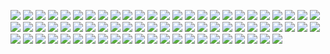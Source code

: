 ![](https://user-images.githubusercontent.com/126313739/257285152-68948642-d471-4efe-8fb7-f322327d279f.jpg) ![](https://user-images.githubusercontent.com/126313739/257285837-069ba81f-9867-4e27-ad3f-c9615c121496.png) ![](https://user-images.githubusercontent.com/126313739/257290823-d05a286b-6c04-401e-83d5-54807ab6be3b.gif) ![](https://user-images.githubusercontent.com/126313739/257286149-c1b0eda6-882d-41fe-b0d8-dccbc77732d5.gif) ![](https://user-images.githubusercontent.com/126313739/257288855-b6031473-39a9-41a0-8e6e-6070d66eb415.jpg) ![](https://user-images.githubusercontent.com/126313739/257301795-55988ef9-453e-4e56-af2c-be1f82199240.jpg) ![](https://user-images.githubusercontent.com/126313739/257604758-0d0fdd29-ccb3-418b-bae6-a1ce4562396f.png) ![](https://user-images.githubusercontent.com/126313739/257600884-9f9d2e5e-96a5-4def-aa8d-6e7293da4a80.gif) ![](https://user-images.githubusercontent.com/126313739/257287774-45b3d8a6-c0e9-49fe-9577-3957e37cf7ab.png) ![](https://user-images.githubusercontent.com/126313739/257286975-166cb984-3b09-43f8-b348-6d374ede46c4.gif) ![](https://user-images.githubusercontent.com/126313739/257285237-6a68ceeb-62c8-4177-bada-a735d67bf70f.png) ![](https://user-images.githubusercontent.com/126313739/257285191-c619c534-4b41-4be3-b65f-12034ab7f28b.gif) ![](https://user-images.githubusercontent.com/126313739/257286921-5c2e665c-cccd-4eed-85ae-d4c87360f054.png) ![](https://images-wixmp-ed30a86b8c4ca887773594c2.wixmp.com/f/123d674b-ec3a-48d6-974e-6735d6a62320/d14qrqh-60f94850-f130-4c12-a57f-1260c7b94cf2.png/v1/fill/w_99,h_56/system_of_a_down_stamp_by_kezzi_rose_d14qrqh-fullview.png?token=eyJ0eXAiOiJKV1QiLCJhbGciOiJIUzI1NiJ9.eyJzdWIiOiJ1cm46YXBwOjdlMGQxODg5ODIyNjQzNzNhNWYwZDQxNWVhMGQyNmUwIiwiaXNzIjoidXJuOmFwcDo3ZTBkMTg4OTgyMjY0MzczYTVmMGQ0MTVlYTBkMjZlMCIsIm9iaiI6W1t7ImhlaWdodCI6Ijw9NTYiLCJwYXRoIjoiXC9mXC8xMjNkNjc0Yi1lYzNhLTQ4ZDYtOTc0ZS02NzM1ZDZhNjIzMjBcL2QxNHFycWgtNjBmOTQ4NTAtZjEzMC00YzEyLWE1N2YtMTI2MGM3Yjk0Y2YyLnBuZyIsIndpZHRoIjoiPD05OSJ9XV0sImF1ZCI6WyJ1cm46c2VydmljZTppbWFnZS5vcGVyYXRpb25zIl19.cpDHDjsLVS_8dzGY-XUENzDMaFBeYt60XwJQfvPXlUo) ![](https://images-wixmp-ed30a86b8c4ca887773594c2.wixmp.com/f/7f07c132-6e55-4943-9bb7-dbef21458a42/dfosxzl-afe3057b-1343-45f3-b0a4-1ee89c0c4fa2.png/v1/fill/w_99,h_57/system_of_a_down_soad_stamp_by_milo_html_dfosxzl-fullview.png?token=eyJ0eXAiOiJKV1QiLCJhbGciOiJIUzI1NiJ9.eyJzdWIiOiJ1cm46YXBwOjdlMGQxODg5ODIyNjQzNzNhNWYwZDQxNWVhMGQyNmUwIiwiaXNzIjoidXJuOmFwcDo3ZTBkMTg4OTgyMjY0MzczYTVmMGQ0MTVlYTBkMjZlMCIsIm9iaiI6W1t7ImhlaWdodCI6Ijw9NTciLCJwYXRoIjoiXC9mXC83ZjA3YzEzMi02ZTU1LTQ5NDMtOWJiNy1kYmVmMjE0NThhNDJcL2Rmb3N4emwtYWZlMzA1N2ItMTM0My00NWYzLWIwYTQtMWVlODljMGM0ZmEyLnBuZyIsIndpZHRoIjoiPD05OSJ9XV0sImF1ZCI6WyJ1cm46c2VydmljZTppbWFnZS5vcGVyYXRpb25zIl19.c7RNeRvietBIZyTFM8n10a5ur9LqnFUznqYVOJdkT3Y) ![](https://images-wixmp-ed30a86b8c4ca887773594c2.wixmp.com/f/341f7591-2fae-4804-9bbd-5cce557fad8d/d2j5rgp-e71b8a25-1749-4b22-be9e-51bedcfbc32d.jpg/v1/fill/w_99,h_56,q_75,strp/system_of_a_down___hypnotize_by_jestrabesa_d2j5rgp-fullview.jpg?token=eyJ0eXAiOiJKV1QiLCJhbGciOiJIUzI1NiJ9.eyJzdWIiOiJ1cm46YXBwOjdlMGQxODg5ODIyNjQzNzNhNWYwZDQxNWVhMGQyNmUwIiwiaXNzIjoidXJuOmFwcDo3ZTBkMTg4OTgyMjY0MzczYTVmMGQ0MTVlYTBkMjZlMCIsIm9iaiI6W1t7ImhlaWdodCI6Ijw9NTYiLCJwYXRoIjoiXC9mXC8zNDFmNzU5MS0yZmFlLTQ4MDQtOWJiZC01Y2NlNTU3ZmFkOGRcL2QyajVyZ3AtZTcxYjhhMjUtMTc0OS00YjIyLWJlOWUtNTFiZWRjZmJjMzJkLmpwZyIsIndpZHRoIjoiPD05OSJ9XV0sImF1ZCI6WyJ1cm46c2VydmljZTppbWFnZS5vcGVyYXRpb25zIl19.XwvqzyzH79LLW7IGTBTEnyGAxbiMoa1DryWkfWwFPYU) ![](https://images-wixmp-ed30a86b8c4ca887773594c2.wixmp.com/f/b080da81-b64b-46f2-8333-89b9182f9f88/d1iugp3-d323a763-7a6e-45b0-864a-907903d8a788.png/v1/fill/w_99,h_50/soad_stamp_by_veggiebaka_chan_d1iugp3-fullview.png?token=eyJ0eXAiOiJKV1QiLCJhbGciOiJIUzI1NiJ9.eyJzdWIiOiJ1cm46YXBwOjdlMGQxODg5ODIyNjQzNzNhNWYwZDQxNWVhMGQyNmUwIiwiaXNzIjoidXJuOmFwcDo3ZTBkMTg4OTgyMjY0MzczYTVmMGQ0MTVlYTBkMjZlMCIsIm9iaiI6W1t7ImhlaWdodCI6Ijw9NTAiLCJwYXRoIjoiXC9mXC9iMDgwZGE4MS1iNjRiLTQ2ZjItODMzMy04OWI5MTgyZjlmODhcL2QxaXVncDMtZDMyM2E3NjMtN2E2ZS00NWIwLTg2NGEtOTA3OTAzZDhhNzg4LnBuZyIsIndpZHRoIjoiPD05OSJ9XV0sImF1ZCI6WyJ1cm46c2VydmljZTppbWFnZS5vcGVyYXRpb25zIl19.O8-Mi_cd8Kfj3LIEJinRF1zzCsW9fjKH339aEoErn3g) ![](https://images-wixmp-ed30a86b8c4ca887773594c2.wixmp.com/f/45b1ec39-d102-4d77-ae3d-334328c1cd08/d18w9i5-925d2b75-b162-47d6-81d1-9f8bd1d051f9.gif?token=eyJ0eXAiOiJKV1QiLCJhbGciOiJIUzI1NiJ9.eyJzdWIiOiJ1cm46YXBwOjdlMGQxODg5ODIyNjQzNzNhNWYwZDQxNWVhMGQyNmUwIiwiaXNzIjoidXJuOmFwcDo3ZTBkMTg4OTgyMjY0MzczYTVmMGQ0MTVlYTBkMjZlMCIsIm9iaiI6W1t7InBhdGgiOiJcL2ZcLzQ1YjFlYzM5LWQxMDItNGQ3Ny1hZTNkLTMzNDMyOGMxY2QwOFwvZDE4dzlpNS05MjVkMmI3NS1iMTYyLTQ3ZDYtODFkMS05ZjhiZDFkMDUxZjkuZ2lmIn1dXSwiYXVkIjpbInVybjpzZXJ2aWNlOmZpbGUuZG93bmxvYWQiXX0.649FTRIH209Xod6NdDyh-8VGgiBnmlUQzneQLdloIzI) ![](https://images-wixmp-ed30a86b8c4ca887773594c2.wixmp.com/f/123d674b-ec3a-48d6-974e-6735d6a62320/d17svmn-898c6682-7d38-4ffe-9eed-af16610a8662.png/v1/fill/w_99,h_56/serj_tankian_stamp_by_kezzi_rose_d17svmn-fullview.png?token=eyJ0eXAiOiJKV1QiLCJhbGciOiJIUzI1NiJ9.eyJzdWIiOiJ1cm46YXBwOjdlMGQxODg5ODIyNjQzNzNhNWYwZDQxNWVhMGQyNmUwIiwiaXNzIjoidXJuOmFwcDo3ZTBkMTg4OTgyMjY0MzczYTVmMGQ0MTVlYTBkMjZlMCIsIm9iaiI6W1t7ImhlaWdodCI6Ijw9NTYiLCJwYXRoIjoiXC9mXC8xMjNkNjc0Yi1lYzNhLTQ4ZDYtOTc0ZS02NzM1ZDZhNjIzMjBcL2QxN3N2bW4tODk4YzY2ODItN2QzOC00ZmZlLTllZWQtYWYxNjYxMGE4NjYyLnBuZyIsIndpZHRoIjoiPD05OSJ9XV0sImF1ZCI6WyJ1cm46c2VydmljZTppbWFnZS5vcGVyYXRpb25zIl19.COVxLDvHheSIWkCMXrVoHVLaE-92J0hKjenrulW3xqk) ![](https://images-wixmp-ed30a86b8c4ca887773594c2.wixmp.com/f/4c05735f-bf9a-4bf9-97e8-4e6b74379b63/dzrof1-a489153a-a464-4c58-9490-d71b2e122b3b.jpg/v1/fill/w_99,h_56,q_75,strp/___linkin_park____by_sophie12345_dzrof1-fullview.jpg?token=eyJ0eXAiOiJKV1QiLCJhbGciOiJIUzI1NiJ9.eyJzdWIiOiJ1cm46YXBwOjdlMGQxODg5ODIyNjQzNzNhNWYwZDQxNWVhMGQyNmUwIiwiaXNzIjoidXJuOmFwcDo3ZTBkMTg4OTgyMjY0MzczYTVmMGQ0MTVlYTBkMjZlMCIsIm9iaiI6W1t7ImhlaWdodCI6Ijw9NTYiLCJwYXRoIjoiXC9mXC80YzA1NzM1Zi1iZjlhLTRiZjktOTdlOC00ZTZiNzQzNzliNjNcL2R6cm9mMS1hNDg5MTUzYS1hNDY0LTRjNTgtOTQ5MC1kNzFiMmUxMjJiM2IuanBnIiwid2lkdGgiOiI8PTk5In1dXSwiYXVkIjpbInVybjpzZXJ2aWNlOmltYWdlLm9wZXJhdGlvbnMiXX0.0dcNHbogF2kXE8R6jnIP4xMfuWCECl-bYuSX7_P9t9s) ![](https://images-wixmp-ed30a86b8c4ca887773594c2.wixmp.com/f/dea1387b-1742-4b9c-b38c-5e55c36a7344/d2dsu4u-935a5bac-5dad-4234-82db-d0d42a497fe5.gif?token=eyJ0eXAiOiJKV1QiLCJhbGciOiJIUzI1NiJ9.eyJzdWIiOiJ1cm46YXBwOjdlMGQxODg5ODIyNjQzNzNhNWYwZDQxNWVhMGQyNmUwIiwiaXNzIjoidXJuOmFwcDo3ZTBkMTg4OTgyMjY0MzczYTVmMGQ0MTVlYTBkMjZlMCIsIm9iaiI6W1t7InBhdGgiOiJcL2ZcL2RlYTEzODdiLTE3NDItNGI5Yy1iMzhjLTVlNTVjMzZhNzM0NFwvZDJkc3U0dS05MzVhNWJhYy01ZGFkLTQyMzQtODJkYi1kMGQ0MmE0OTdmZTUuZ2lmIn1dXSwiYXVkIjpbInVybjpzZXJ2aWNlOmZpbGUuZG93bmxvYWQiXX0.9B_flmMPFNL_ofeBHzzxxAG6JynVpAw2TYI_7hfktMA) ![](https://images-wixmp-ed30a86b8c4ca887773594c2.wixmp.com/f/a65291dc-5f5f-457a-b75e-4625ac76ac1c/d6q1knt-f5515bb5-cbd4-40ae-bffb-bf7336ed4724.png/v1/fill/w_99,h_57/rhcp_stamp_by_rejnbol_d6q1knt-fullview.png?token=eyJ0eXAiOiJKV1QiLCJhbGciOiJIUzI1NiJ9.eyJzdWIiOiJ1cm46YXBwOjdlMGQxODg5ODIyNjQzNzNhNWYwZDQxNWVhMGQyNmUwIiwiaXNzIjoidXJuOmFwcDo3ZTBkMTg4OTgyMjY0MzczYTVmMGQ0MTVlYTBkMjZlMCIsIm9iaiI6W1t7ImhlaWdodCI6Ijw9NTciLCJwYXRoIjoiXC9mXC9hNjUyOTFkYy01ZjVmLTQ1N2EtYjc1ZS00NjI1YWM3NmFjMWNcL2Q2cTFrbnQtZjU1MTViYjUtY2JkNC00MGFlLWJmZmItYmY3MzM2ZWQ0NzI0LnBuZyIsIndpZHRoIjoiPD05OSJ9XV0sImF1ZCI6WyJ1cm46c2VydmljZTppbWFnZS5vcGVyYXRpb25zIl19.TvVwbaasknJFugoS1wXwbToB-bOLz0r9dUpH_FJ3z2Q) ![](https://images-wixmp-ed30a86b8c4ca887773594c2.wixmp.com/f/b525ab95-665f-4efb-aed8-bcf5abb82d77/d1eqsbc-ba3e6c99-740d-4ef9-bc55-1f8555852139.gif?token=eyJ0eXAiOiJKV1QiLCJhbGciOiJIUzI1NiJ9.eyJzdWIiOiJ1cm46YXBwOjdlMGQxODg5ODIyNjQzNzNhNWYwZDQxNWVhMGQyNmUwIiwiaXNzIjoidXJuOmFwcDo3ZTBkMTg4OTgyMjY0MzczYTVmMGQ0MTVlYTBkMjZlMCIsIm9iaiI6W1t7InBhdGgiOiJcL2ZcL2I1MjVhYjk1LTY2NWYtNGVmYi1hZWQ4LWJjZjVhYmI4MmQ3N1wvZDFlcXNiYy1iYTNlNmM5OS03NDBkLTRlZjktYmM1NS0xZjg1NTU4NTIxMzkuZ2lmIn1dXSwiYXVkIjpbInVybjpzZXJ2aWNlOmZpbGUuZG93bmxvYWQiXX0.Ve0qL_ejhuONSHzOu0JHuqsXVU7mgYyPa-ieQEi1AwM) ![](https://images-wixmp-ed30a86b8c4ca887773594c2.wixmp.com/f/88ad7a11-9935-4e47-9df5-143cd57cf37d/d3abkyl-aac05310-eb61-4d8a-9f6f-7f0b943b9db2.png/v1/fill/w_99,h_56/def_leppard_stamp_2_by_da__bogeyman_d3abkyl-fullview.png?token=eyJ0eXAiOiJKV1QiLCJhbGciOiJIUzI1NiJ9.eyJzdWIiOiJ1cm46YXBwOjdlMGQxODg5ODIyNjQzNzNhNWYwZDQxNWVhMGQyNmUwIiwiaXNzIjoidXJuOmFwcDo3ZTBkMTg4OTgyMjY0MzczYTVmMGQ0MTVlYTBkMjZlMCIsIm9iaiI6W1t7ImhlaWdodCI6Ijw9NTYiLCJwYXRoIjoiXC9mXC84OGFkN2ExMS05OTM1LTRlNDctOWRmNS0xNDNjZDU3Y2YzN2RcL2QzYWJreWwtYWFjMDUzMTAtZWI2MS00ZDhhLTlmNmYtN2YwYjk0M2I5ZGIyLnBuZyIsIndpZHRoIjoiPD05OSJ9XV0sImF1ZCI6WyJ1cm46c2VydmljZTppbWFnZS5vcGVyYXRpb25zIl19.kkBCDQ2V8dGGHIngFrQuhbSjUQjkCi_Xp4kNTQYFyYU) ![](https://images-wixmp-ed30a86b8c4ca887773594c2.wixmp.com/f/5d251683-6f35-472f-9493-40a7c1d427c6/d1375z5-d4792a96-369c-40bf-b48a-3adb4dceb5db.gif?token=eyJ0eXAiOiJKV1QiLCJhbGciOiJIUzI1NiJ9.eyJzdWIiOiJ1cm46YXBwOjdlMGQxODg5ODIyNjQzNzNhNWYwZDQxNWVhMGQyNmUwIiwiaXNzIjoidXJuOmFwcDo3ZTBkMTg4OTgyMjY0MzczYTVmMGQ0MTVlYTBkMjZlMCIsIm9iaiI6W1t7InBhdGgiOiJcL2ZcLzVkMjUxNjgzLTZmMzUtNDcyZi05NDkzLTQwYTdjMWQ0MjdjNlwvZDEzNzV6NS1kNDc5MmE5Ni0zNjljLTQwYmYtYjQ4YS0zYWRiNGRjZWI1ZGIuZ2lmIn1dXSwiYXVkIjpbInVybjpzZXJ2aWNlOmZpbGUuZG93bmxvYWQiXX0.vvOUknbnhWkmg44SKEXJGedKXXLeq2Jw9EtYBEZWXpU) ![](https://images-wixmp-ed30a86b8c4ca887773594c2.wixmp.com/f/b8e13996-65cb-452a-895e-5be1c306c6ae/drawyx-9c7b2da0-0061-438a-8630-7f514a45759e.gif?token=eyJ0eXAiOiJKV1QiLCJhbGciOiJIUzI1NiJ9.eyJzdWIiOiJ1cm46YXBwOjdlMGQxODg5ODIyNjQzNzNhNWYwZDQxNWVhMGQyNmUwIiwiaXNzIjoidXJuOmFwcDo3ZTBkMTg4OTgyMjY0MzczYTVmMGQ0MTVlYTBkMjZlMCIsIm9iaiI6W1t7InBhdGgiOiJcL2ZcL2I4ZTEzOTk2LTY1Y2ItNDUyYS04OTVlLTViZTFjMzA2YzZhZVwvZHJhd3l4LTljN2IyZGEwLTAwNjEtNDM4YS04NjMwLTdmNTE0YTQ1NzU5ZS5naWYifV1dLCJhdWQiOlsidXJuOnNlcnZpY2U6ZmlsZS5kb3dubG9hZCJdfQ.T52pxw4Gu22JShfKH4VvctXQRTVKWD84Ikx3FFIeuY0) ![](https://images-wixmp-ed30a86b8c4ca887773594c2.wixmp.com/f/123d674b-ec3a-48d6-974e-6735d6a62320/d1blsrt-30e0874a-d345-40ca-bcdf-17605c7ba626.png/v1/fill/w_99,h_56/megadeth_stamp_by_kezzi_rose_d1blsrt-fullview.png?token=eyJ0eXAiOiJKV1QiLCJhbGciOiJIUzI1NiJ9.eyJzdWIiOiJ1cm46YXBwOjdlMGQxODg5ODIyNjQzNzNhNWYwZDQxNWVhMGQyNmUwIiwiaXNzIjoidXJuOmFwcDo3ZTBkMTg4OTgyMjY0MzczYTVmMGQ0MTVlYTBkMjZlMCIsIm9iaiI6W1t7ImhlaWdodCI6Ijw9NTYiLCJwYXRoIjoiXC9mXC8xMjNkNjc0Yi1lYzNhLTQ4ZDYtOTc0ZS02NzM1ZDZhNjIzMjBcL2QxYmxzcnQtMzBlMDg3NGEtZDM0NS00MGNhLWJjZGYtMTc2MDVjN2JhNjI2LnBuZyIsIndpZHRoIjoiPD05OSJ9XV0sImF1ZCI6WyJ1cm46c2VydmljZTppbWFnZS5vcGVyYXRpb25zIl19.TF1ImS0sdGljBkRjjzKWjx7vAcUauNn2-SC6iRyiJqE) ![](https://images-wixmp-ed30a86b8c4ca887773594c2.wixmp.com/f/1f753490-ad79-4239-9a0c-ca867222be6c/d2ys683-96989718-8b0d-48ff-ad03-2387d9ccef30.gif?token=eyJ0eXAiOiJKV1QiLCJhbGciOiJIUzI1NiJ9.eyJzdWIiOiJ1cm46YXBwOjdlMGQxODg5ODIyNjQzNzNhNWYwZDQxNWVhMGQyNmUwIiwiaXNzIjoidXJuOmFwcDo3ZTBkMTg4OTgyMjY0MzczYTVmMGQ0MTVlYTBkMjZlMCIsIm9iaiI6W1t7InBhdGgiOiJcL2ZcLzFmNzUzNDkwLWFkNzktNDIzOS05YTBjLWNhODY3MjIyYmU2Y1wvZDJ5czY4My05Njk4OTcxOC04YjBkLTQ4ZmYtYWQwMy0yMzg3ZDljY2VmMzAuZ2lmIn1dXSwiYXVkIjpbInVybjpzZXJ2aWNlOmZpbGUuZG93bmxvYWQiXX0.0nybQvG4ZBjAlw3JCkmyuXrq4szjRqX2aynzG-cfj7U) ![](https://images-wixmp-ed30a86b8c4ca887773594c2.wixmp.com/f/741d9a86-ac8b-49ee-8f91-6965eccf9358/d22acpx-cc9efa47-645c-4b35-b4e2-5f8e4da99ecf.png/v1/fill/w_99,h_55/ac_dc_stamp_by_silva17_d22acpx-fullview.png?token=eyJ0eXAiOiJKV1QiLCJhbGciOiJIUzI1NiJ9.eyJzdWIiOiJ1cm46YXBwOjdlMGQxODg5ODIyNjQzNzNhNWYwZDQxNWVhMGQyNmUwIiwiaXNzIjoidXJuOmFwcDo3ZTBkMTg4OTgyMjY0MzczYTVmMGQ0MTVlYTBkMjZlMCIsIm9iaiI6W1t7ImhlaWdodCI6Ijw9NTUiLCJwYXRoIjoiXC9mXC83NDFkOWE4Ni1hYzhiLTQ5ZWUtOGY5MS02OTY1ZWNjZjkzNThcL2QyMmFjcHgtY2M5ZWZhNDctNjQ1Yy00YjM1LWI0ZTItNWY4ZTRkYTk5ZWNmLnBuZyIsIndpZHRoIjoiPD05OSJ9XV0sImF1ZCI6WyJ1cm46c2VydmljZTppbWFnZS5vcGVyYXRpb25zIl19.JqhvG9mA92zPFV-Pmh8WnTEPAjHI1UGH8otEqfqoutM) ![](https://images-wixmp-ed30a86b8c4ca887773594c2.wixmp.com/f/42f99abf-f041-41dd-b57f-87e3285a6cf9/d292uom-c159b06d-e816-4e4e-ba97-1102eacc16e5.gif?token=eyJ0eXAiOiJKV1QiLCJhbGciOiJIUzI1NiJ9.eyJzdWIiOiJ1cm46YXBwOjdlMGQxODg5ODIyNjQzNzNhNWYwZDQxNWVhMGQyNmUwIiwiaXNzIjoidXJuOmFwcDo3ZTBkMTg4OTgyMjY0MzczYTVmMGQ0MTVlYTBkMjZlMCIsIm9iaiI6W1t7InBhdGgiOiJcL2ZcLzQyZjk5YWJmLWYwNDEtNDFkZC1iNTdmLTg3ZTMyODVhNmNmOVwvZDI5MnVvbS1jMTU5YjA2ZC1lODE2LTRlNGUtYmE5Ny0xMTAyZWFjYzE2ZTUuZ2lmIn1dXSwiYXVkIjpbInVybjpzZXJ2aWNlOmZpbGUuZG93bmxvYWQiXX0.kWABQ1vTuHpZjW-_A4NR4B4sAPmc2Y4uJUZV5gVeN-A) ![](https://images-wixmp-ed30a86b8c4ca887773594c2.wixmp.com/f/f9ec3fd3-2366-4397-bba9-d97d92dbec27/dcxe32q-f54e0954-8d40-4c62-879a-2399720f60de.png/v1/fill/w_99,h_56/pearl_jam_stamp_by_ghiaccio_frame_dcxe32q-fullview.png?token=eyJ0eXAiOiJKV1QiLCJhbGciOiJIUzI1NiJ9.eyJzdWIiOiJ1cm46YXBwOjdlMGQxODg5ODIyNjQzNzNhNWYwZDQxNWVhMGQyNmUwIiwiaXNzIjoidXJuOmFwcDo3ZTBkMTg4OTgyMjY0MzczYTVmMGQ0MTVlYTBkMjZlMCIsIm9iaiI6W1t7ImhlaWdodCI6Ijw9NTYiLCJwYXRoIjoiXC9mXC9mOWVjM2ZkMy0yMzY2LTQzOTctYmJhOS1kOTdkOTJkYmVjMjdcL2RjeGUzMnEtZjU0ZTA5NTQtOGQ0MC00YzYyLTg3OWEtMjM5OTcyMGY2MGRlLnBuZyIsIndpZHRoIjoiPD05OSJ9XV0sImF1ZCI6WyJ1cm46c2VydmljZTppbWFnZS5vcGVyYXRpb25zIl19.4k3DIdRmb2lUvuf9t8WuVD4Y0xHmM-sBe08mFN5BfXk) ![](https://images-wixmp-ed30a86b8c4ca887773594c2.wixmp.com/f/88ad7a11-9935-4e47-9df5-143cd57cf37d/d3arye4-c6326502-e3a9-48f9-baea-98a631596864.png/v1/fill/w_99,h_56/ozzy_osbourne_stamp_4_by_da__bogeyman_d3arye4-fullview.png?token=eyJ0eXAiOiJKV1QiLCJhbGciOiJIUzI1NiJ9.eyJzdWIiOiJ1cm46YXBwOjdlMGQxODg5ODIyNjQzNzNhNWYwZDQxNWVhMGQyNmUwIiwiaXNzIjoidXJuOmFwcDo3ZTBkMTg4OTgyMjY0MzczYTVmMGQ0MTVlYTBkMjZlMCIsIm9iaiI6W1t7ImhlaWdodCI6Ijw9NTYiLCJwYXRoIjoiXC9mXC84OGFkN2ExMS05OTM1LTRlNDctOWRmNS0xNDNjZDU3Y2YzN2RcL2QzYXJ5ZTQtYzYzMjY1MDItZTNhOS00OGY5LWJhZWEtOThhNjMxNTk2ODY0LnBuZyIsIndpZHRoIjoiPD05OSJ9XV0sImF1ZCI6WyJ1cm46c2VydmljZTppbWFnZS5vcGVyYXRpb25zIl19.D2GaR9K3Wv7lJ4VrBPcAR_Rbi6OT9sIJ9Oz2zCqSpng) ![](https://images-wixmp-ed30a86b8c4ca887773594c2.wixmp.com/f/741d9a86-ac8b-49ee-8f91-6965eccf9358/d22clwv-cc761698-2903-4b51-bd20-f264bad01155.png/v1/fill/w_99,h_55/nirvana_stamp_by_silva17_d22clwv-fullview.png?token=eyJ0eXAiOiJKV1QiLCJhbGciOiJIUzI1NiJ9.eyJzdWIiOiJ1cm46YXBwOjdlMGQxODg5ODIyNjQzNzNhNWYwZDQxNWVhMGQyNmUwIiwiaXNzIjoidXJuOmFwcDo3ZTBkMTg4OTgyMjY0MzczYTVmMGQ0MTVlYTBkMjZlMCIsIm9iaiI6W1t7ImhlaWdodCI6Ijw9NTUiLCJwYXRoIjoiXC9mXC83NDFkOWE4Ni1hYzhiLTQ5ZWUtOGY5MS02OTY1ZWNjZjkzNThcL2QyMmNsd3YtY2M3NjE2OTgtMjkwMy00YjUxLWJkMjAtZjI2NGJhZDAxMTU1LnBuZyIsIndpZHRoIjoiPD05OSJ9XV0sImF1ZCI6WyJ1cm46c2VydmljZTppbWFnZS5vcGVyYXRpb25zIl19.xE6XjEjF8mja0x1x9VcZ9HIQz_p_nu7iQfi_TvmDsW8) ![](https://images-wixmp-ed30a86b8c4ca887773594c2.wixmp.com/f/c178342e-db52-4f02-9b5d-8d0442fed3bb/d1k1fpp-12d965a9-62e8-4132-86e7-ffd66c33e6ad.gif?token=eyJ0eXAiOiJKV1QiLCJhbGciOiJIUzI1NiJ9.eyJzdWIiOiJ1cm46YXBwOjdlMGQxODg5ODIyNjQzNzNhNWYwZDQxNWVhMGQyNmUwIiwiaXNzIjoidXJuOmFwcDo3ZTBkMTg4OTgyMjY0MzczYTVmMGQ0MTVlYTBkMjZlMCIsIm9iaiI6W1t7InBhdGgiOiJcL2ZcL2MxNzgzNDJlLWRiNTItNGYwMi05YjVkLThkMDQ0MmZlZDNiYlwvZDFrMWZwcC0xMmQ5NjVhOS02MmU4LTQxMzItODZlNy1mZmQ2NmMzM2U2YWQuZ2lmIn1dXSwiYXVkIjpbInVybjpzZXJ2aWNlOmZpbGUuZG93bmxvYWQiXX0.9ZhwdSv0IqDBJth9xgsdWwST0be3AIvHscArAiRBCUo) ![](https://images-wixmp-ed30a86b8c4ca887773594c2.wixmp.com/f/88ad7a11-9935-4e47-9df5-143cd57cf37d/d33tdyo-a4a98c8f-eafc-407b-b156-919e70d07542.png/v1/fill/w_99,h_56/the_ramones_stamp_1_by_da__bogeyman_d33tdyo-fullview.png?token=eyJ0eXAiOiJKV1QiLCJhbGciOiJIUzI1NiJ9.eyJzdWIiOiJ1cm46YXBwOjdlMGQxODg5ODIyNjQzNzNhNWYwZDQxNWVhMGQyNmUwIiwiaXNzIjoidXJuOmFwcDo3ZTBkMTg4OTgyMjY0MzczYTVmMGQ0MTVlYTBkMjZlMCIsIm9iaiI6W1t7ImhlaWdodCI6Ijw9NTYiLCJwYXRoIjoiXC9mXC84OGFkN2ExMS05OTM1LTRlNDctOWRmNS0xNDNjZDU3Y2YzN2RcL2QzM3RkeW8tYTRhOThjOGYtZWFmYy00MDdiLWIxNTYtOTE5ZTcwZDA3NTQyLnBuZyIsIndpZHRoIjoiPD05OSJ9XV0sImF1ZCI6WyJ1cm46c2VydmljZTppbWFnZS5vcGVyYXRpb25zIl19.GkWGM6JFST0bEGwaSkqqKHToghOG1uK4Bk1DN8AX70c) ![](https://images-wixmp-ed30a86b8c4ca887773594c2.wixmp.com/f/41c19923-788e-45d9-8f0d-d07ad3f84b80/d1bhntf-d1b6b191-ea94-4c09-97fc-49ef9aa4ea44.png/v1/fill/w_99,h_55/i_heart_guitarists_stamp_by_iheartjrock_d1bhntf-fullview.png?token=eyJ0eXAiOiJKV1QiLCJhbGciOiJIUzI1NiJ9.eyJzdWIiOiJ1cm46YXBwOjdlMGQxODg5ODIyNjQzNzNhNWYwZDQxNWVhMGQyNmUwIiwiaXNzIjoidXJuOmFwcDo3ZTBkMTg4OTgyMjY0MzczYTVmMGQ0MTVlYTBkMjZlMCIsIm9iaiI6W1t7ImhlaWdodCI6Ijw9NTUiLCJwYXRoIjoiXC9mXC80MWMxOTkyMy03ODhlLTQ1ZDktOGYwZC1kMDdhZDNmODRiODBcL2QxYmhudGYtZDFiNmIxOTEtZWE5NC00YzA5LTk3ZmMtNDllZjlhYTRlYTQ0LnBuZyIsIndpZHRoIjoiPD05OSJ9XV0sImF1ZCI6WyJ1cm46c2VydmljZTppbWFnZS5vcGVyYXRpb25zIl19.Zo_ZDl62ghJ9zuTV5f23paQy3IA0ej43D6G5K2SrrfU) ![](https://images-wixmp-ed30a86b8c4ca887773594c2.wixmp.com/f/3eff8fa6-673b-499a-add0-3e114e82bc4e/dv1qsw-87be34c5-2a66-47dc-83a0-bf5b3110a0ae.gif?token=eyJ0eXAiOiJKV1QiLCJhbGciOiJIUzI1NiJ9.eyJzdWIiOiJ1cm46YXBwOjdlMGQxODg5ODIyNjQzNzNhNWYwZDQxNWVhMGQyNmUwIiwiaXNzIjoidXJuOmFwcDo3ZTBkMTg4OTgyMjY0MzczYTVmMGQ0MTVlYTBkMjZlMCIsIm9iaiI6W1t7InBhdGgiOiJcL2ZcLzNlZmY4ZmE2LTY3M2ItNDk5YS1hZGQwLTNlMTE0ZTgyYmM0ZVwvZHYxcXN3LTg3YmUzNGM1LTJhNjYtNDdkYy04M2EwLWJmNWIzMTEwYTBhZS5naWYifV1dLCJhdWQiOlsidXJuOnNlcnZpY2U6ZmlsZS5kb3dubG9hZCJdfQ.fGLAVLwKN-NnPde3GZvhXDwGeUr-4fmCtqr1prXjW3c) ![](https://images-wixmp-ed30a86b8c4ca887773594c2.wixmp.com/f/c42c6dc2-9e64-458b-9bfb-5e0fc8db3327/d1kci22-9235621d-b1e7-42ab-8252-bc031979ac6c.png/v1/fill/w_99,h_55/stamp___motley_crue_by_amyrose_chan_d1kci22-fullview.png?token=eyJ0eXAiOiJKV1QiLCJhbGciOiJIUzI1NiJ9.eyJzdWIiOiJ1cm46YXBwOjdlMGQxODg5ODIyNjQzNzNhNWYwZDQxNWVhMGQyNmUwIiwiaXNzIjoidXJuOmFwcDo3ZTBkMTg4OTgyMjY0MzczYTVmMGQ0MTVlYTBkMjZlMCIsIm9iaiI6W1t7ImhlaWdodCI6Ijw9NTUiLCJwYXRoIjoiXC9mXC9jNDJjNmRjMi05ZTY0LTQ1OGItOWJmYi01ZTBmYzhkYjMzMjdcL2Qxa2NpMjItOTIzNTYyMWQtYjFlNy00MmFiLTgyNTItYmMwMzE5NzlhYzZjLnBuZyIsIndpZHRoIjoiPD05OSJ9XV0sImF1ZCI6WyJ1cm46c2VydmljZTppbWFnZS5vcGVyYXRpb25zIl19.Anm61dGYEsF1x7fjxGz0p86Xw4YyigElAl3e1v_UPpc) ![](https://images-wixmp-ed30a86b8c4ca887773594c2.wixmp.com/f/b525ab95-665f-4efb-aed8-bcf5abb82d77/d1ueuwo-5b4a284c-8c3d-4304-91cd-8280949064df.jpg/v1/fill/w_99,h_56,q_75,strp/linkin_park_stamp_by_ignisalatus_d1ueuwo-fullview.jpg?token=eyJ0eXAiOiJKV1QiLCJhbGciOiJIUzI1NiJ9.eyJzdWIiOiJ1cm46YXBwOjdlMGQxODg5ODIyNjQzNzNhNWYwZDQxNWVhMGQyNmUwIiwiaXNzIjoidXJuOmFwcDo3ZTBkMTg4OTgyMjY0MzczYTVmMGQ0MTVlYTBkMjZlMCIsIm9iaiI6W1t7ImhlaWdodCI6Ijw9NTYiLCJwYXRoIjoiXC9mXC9iNTI1YWI5NS02NjVmLTRlZmItYWVkOC1iY2Y1YWJiODJkNzdcL2QxdWV1d28tNWI0YTI4NGMtOGMzZC00MzA0LTkxY2QtODI4MDk0OTA2NGRmLmpwZyIsIndpZHRoIjoiPD05OSJ9XV0sImF1ZCI6WyJ1cm46c2VydmljZTppbWFnZS5vcGVyYXRpb25zIl19.92WtKT4BTumTIsj552PKwvB0PzBlJWfpCBE3ajm1ugs) ![](https://images-wixmp-ed30a86b8c4ca887773594c2.wixmp.com/f/6f25e12e-0c05-4a6b-82f7-5ca1300782a2/d1qh0rs-0ad65fd6-c56d-46a8-adfd-7fc949688da9.png/v1/fill/w_99,h_55/black_sabbath_by_krassrocks_d1qh0rs-fullview.png?token=eyJ0eXAiOiJKV1QiLCJhbGciOiJIUzI1NiJ9.eyJzdWIiOiJ1cm46YXBwOjdlMGQxODg5ODIyNjQzNzNhNWYwZDQxNWVhMGQyNmUwIiwiaXNzIjoidXJuOmFwcDo3ZTBkMTg4OTgyMjY0MzczYTVmMGQ0MTVlYTBkMjZlMCIsIm9iaiI6W1t7ImhlaWdodCI6Ijw9NTUiLCJwYXRoIjoiXC9mXC82ZjI1ZTEyZS0wYzA1LTRhNmItODJmNy01Y2ExMzAwNzgyYTJcL2QxcWgwcnMtMGFkNjVmZDYtYzU2ZC00NmE4LWFkZmQtN2ZjOTQ5Njg4ZGE5LnBuZyIsIndpZHRoIjoiPD05OSJ9XV0sImF1ZCI6WyJ1cm46c2VydmljZTppbWFnZS5vcGVyYXRpb25zIl19.myuUoSbhK415cOoNEbP3n5fivBYpkNfnBDfAwixhYzQ) ![](https://images-wixmp-ed30a86b8c4ca887773594c2.wixmp.com/f/0bde0c00-0202-4e6c-8d0f-f448e53a3407/d339fkm-ce82807a-8f28-4d00-b603-276e77644ae8.gif?token=eyJ0eXAiOiJKV1QiLCJhbGciOiJIUzI1NiJ9.eyJzdWIiOiJ1cm46YXBwOjdlMGQxODg5ODIyNjQzNzNhNWYwZDQxNWVhMGQyNmUwIiwiaXNzIjoidXJuOmFwcDo3ZTBkMTg4OTgyMjY0MzczYTVmMGQ0MTVlYTBkMjZlMCIsIm9iaiI6W1t7InBhdGgiOiJcL2ZcLzBiZGUwYzAwLTAyMDItNGU2Yy04ZDBmLWY0NDhlNTNhMzQwN1wvZDMzOWZrbS1jZTgyODA3YS04ZjI4LTRkMDAtYjYwMy0yNzZlNzc2NDRhZTguZ2lmIn1dXSwiYXVkIjpbInVybjpzZXJ2aWNlOmZpbGUuZG93bmxvYWQiXX0.ETzjKuDiPuRrH-cruSBaA13zTaiMA78LjqL7xeYtwzo) ![](https://images-wixmp-ed30a86b8c4ca887773594c2.wixmp.com/f/81415425-6418-4204-99ff-10fb8469bc24/d22mtwt-5255ad92-f162-4298-a6f0-28c07c1ee9fa.png/v1/fill/w_99,h_56/metallica_stamp_by_rlhcreations_d22mtwt-fullview.png?token=eyJ0eXAiOiJKV1QiLCJhbGciOiJIUzI1NiJ9.eyJzdWIiOiJ1cm46YXBwOjdlMGQxODg5ODIyNjQzNzNhNWYwZDQxNWVhMGQyNmUwIiwiaXNzIjoidXJuOmFwcDo3ZTBkMTg4OTgyMjY0MzczYTVmMGQ0MTVlYTBkMjZlMCIsIm9iaiI6W1t7ImhlaWdodCI6Ijw9NTYiLCJwYXRoIjoiXC9mXC84MTQxNTQyNS02NDE4LTQyMDQtOTlmZi0xMGZiODQ2OWJjMjRcL2QyMm10d3QtNTI1NWFkOTItZjE2Mi00Mjk4LWE2ZjAtMjhjMDdjMWVlOWZhLnBuZyIsIndpZHRoIjoiPD05OSJ9XV0sImF1ZCI6WyJ1cm46c2VydmljZTppbWFnZS5vcGVyYXRpb25zIl19.tXcqFxDdvAD2euDJ-lyZXCxLFLxR0S7lMv7H2FaY0as) ![](https://images-wixmp-ed30a86b8c4ca887773594c2.wixmp.com/f/5981128c-d703-4e2a-b161-e06ce78b2c0d/dmk2vj-feb28006-1be0-47bc-8471-843181a9fc00.gif?token=eyJ0eXAiOiJKV1QiLCJhbGciOiJIUzI1NiJ9.eyJzdWIiOiJ1cm46YXBwOjdlMGQxODg5ODIyNjQzNzNhNWYwZDQxNWVhMGQyNmUwIiwiaXNzIjoidXJuOmFwcDo3ZTBkMTg4OTgyMjY0MzczYTVmMGQ0MTVlYTBkMjZlMCIsIm9iaiI6W1t7InBhdGgiOiJcL2ZcLzU5ODExMjhjLWQ3MDMtNGUyYS1iMTYxLWUwNmNlNzhiMmMwZFwvZG1rMnZqLWZlYjI4MDA2LTFiZTAtNDdiYy04NDcxLTg0MzE4MWE5ZmMwMC5naWYifV1dLCJhdWQiOlsidXJuOnNlcnZpY2U6ZmlsZS5kb3dubG9hZCJdfQ.zzcx0S3_s_0mlj6ZCKa4nsmLoO9KtMEohVlmZ4cmTDk) ![](https://images-wixmp-ed30a86b8c4ca887773594c2.wixmp.com/f/8b699376-1db5-4791-be8f-ae5b1a5da714/dzedv5-56114628-1c75-4b89-bbc0-3f5b87b86989.png/v1/fill/w_99,h_56/i_support_till_lindemann_by_nitzume_dzedv5-fullview.png?token=eyJ0eXAiOiJKV1QiLCJhbGciOiJIUzI1NiJ9.eyJzdWIiOiJ1cm46YXBwOjdlMGQxODg5ODIyNjQzNzNhNWYwZDQxNWVhMGQyNmUwIiwiaXNzIjoidXJuOmFwcDo3ZTBkMTg4OTgyMjY0MzczYTVmMGQ0MTVlYTBkMjZlMCIsIm9iaiI6W1t7ImhlaWdodCI6Ijw9NTYiLCJwYXRoIjoiXC9mXC84YjY5OTM3Ni0xZGI1LTQ3OTEtYmU4Zi1hZTViMWE1ZGE3MTRcL2R6ZWR2NS01NjExNDYyOC0xYzc1LTRiODktYmJjMC0zZjViODdiODY5ODkucG5nIiwid2lkdGgiOiI8PTk5In1dXSwiYXVkIjpbInVybjpzZXJ2aWNlOmltYWdlLm9wZXJhdGlvbnMiXX0.-VuakC_BtkDVd_ohm1V3dEugvS3fliQn2ug6y8ES_ns) ![](https://images-wixmp-ed30a86b8c4ca887773594c2.wixmp.com/f/9b884aad-d0fe-42a8-b1ae-556d3935d48a/d1n4nco-b7279662-9a1e-40eb-a1ac-f8641b02f783.gif?token=eyJ0eXAiOiJKV1QiLCJhbGciOiJIUzI1NiJ9.eyJzdWIiOiJ1cm46YXBwOjdlMGQxODg5ODIyNjQzNzNhNWYwZDQxNWVhMGQyNmUwIiwiaXNzIjoidXJuOmFwcDo3ZTBkMTg4OTgyMjY0MzczYTVmMGQ0MTVlYTBkMjZlMCIsIm9iaiI6W1t7InBhdGgiOiJcL2ZcLzliODg0YWFkLWQwZmUtNDJhOC1iMWFlLTU1NmQzOTM1ZDQ4YVwvZDFuNG5jby1iNzI3OTY2Mi05YTFlLTQwZWItYTFhYy1mODY0MWIwMmY3ODMuZ2lmIn1dXSwiYXVkIjpbInVybjpzZXJ2aWNlOmZpbGUuZG93bmxvYWQiXX0.L4O0CXkCEyqFtbfgpGwWqtl_AF9hdfeoFQoe-ZxW838) ![](https://images-wixmp-ed30a86b8c4ca887773594c2.wixmp.com/f/33e4dece-e4c6-4752-9e6a-9e95253d794f/dtaskf-8cf67481-ab53-4c7f-8c60-8e65cdcdf849.gif?token=eyJ0eXAiOiJKV1QiLCJhbGciOiJIUzI1NiJ9.eyJzdWIiOiJ1cm46YXBwOjdlMGQxODg5ODIyNjQzNzNhNWYwZDQxNWVhMGQyNmUwIiwiaXNzIjoidXJuOmFwcDo3ZTBkMTg4OTgyMjY0MzczYTVmMGQ0MTVlYTBkMjZlMCIsIm9iaiI6W1t7InBhdGgiOiJcL2ZcLzMzZTRkZWNlLWU0YzYtNDc1Mi05ZTZhLTllOTUyNTNkNzk0ZlwvZHRhc2tmLThjZjY3NDgxLWFiNTMtNGM3Zi04YzYwLThlNjVjZGNkZjg0OS5naWYifV1dLCJhdWQiOlsidXJuOnNlcnZpY2U6ZmlsZS5kb3dubG9hZCJdfQ.OH_JPqW0rWEV-5cER2dVDFm2cxHe-kkGP44gXiPXo-Q) ![](https://images-wixmp-ed30a86b8c4ca887773594c2.wixmp.com/f/c42c6dc2-9e64-458b-9bfb-5e0fc8db3327/d1kcqao-e8dc87d3-1471-49b6-b2be-496bbb71bde1.png/v1/fill/w_99,h_55/stamp___guns_n__roses_by_amyrose_chan_d1kcqao-fullview.png?token=eyJ0eXAiOiJKV1QiLCJhbGciOiJIUzI1NiJ9.eyJzdWIiOiJ1cm46YXBwOjdlMGQxODg5ODIyNjQzNzNhNWYwZDQxNWVhMGQyNmUwIiwiaXNzIjoidXJuOmFwcDo3ZTBkMTg4OTgyMjY0MzczYTVmMGQ0MTVlYTBkMjZlMCIsIm9iaiI6W1t7ImhlaWdodCI6Ijw9NTUiLCJwYXRoIjoiXC9mXC9jNDJjNmRjMi05ZTY0LTQ1OGItOWJmYi01ZTBmYzhkYjMzMjdcL2Qxa2NxYW8tZThkYzg3ZDMtMTQ3MS00OWI2LWIyYmUtNDk2YmJiNzFiZGUxLnBuZyIsIndpZHRoIjoiPD05OSJ9XV0sImF1ZCI6WyJ1cm46c2VydmljZTppbWFnZS5vcGVyYXRpb25zIl19.lKI7tPUsweqA9m991BYzJVTDbjhom6AQtTBD9aE04ME) ![](https://images-wixmp-ed30a86b8c4ca887773594c2.wixmp.com/f/88ad7a11-9935-4e47-9df5-143cd57cf37d/d39hco5-fd3d048a-a67f-4bc0-9041-e88e5da59406.gif?token=eyJ0eXAiOiJKV1QiLCJhbGciOiJIUzI1NiJ9.eyJzdWIiOiJ1cm46YXBwOjdlMGQxODg5ODIyNjQzNzNhNWYwZDQxNWVhMGQyNmUwIiwiaXNzIjoidXJuOmFwcDo3ZTBkMTg4OTgyMjY0MzczYTVmMGQ0MTVlYTBkMjZlMCIsIm9iaiI6W1t7InBhdGgiOiJcL2ZcLzg4YWQ3YTExLTk5MzUtNGU0Ny05ZGY1LTE0M2NkNTdjZjM3ZFwvZDM5aGNvNS1mZDNkMDQ4YS1hNjdmLTRiYzAtOTA0MS1lODhlNWRhNTk0MDYuZ2lmIn1dXSwiYXVkIjpbInVybjpzZXJ2aWNlOmZpbGUuZG93bmxvYWQiXX0.aNnS6U8IYvFC-Xjs6bSslO21c_Rt5TAM0kFAbJ_xdvo) ![](https://images-wixmp-ed30a86b8c4ca887773594c2.wixmp.com/f/123d674b-ec3a-48d6-974e-6735d6a62320/d14qd41-9f510d6f-0733-4040-a9bf-a603fc1f1668.png/v1/fill/w_99,h_56/iron_maiden_stamp_by_kezzi_rose_d14qd41-fullview.png?token=eyJ0eXAiOiJKV1QiLCJhbGciOiJIUzI1NiJ9.eyJzdWIiOiJ1cm46YXBwOjdlMGQxODg5ODIyNjQzNzNhNWYwZDQxNWVhMGQyNmUwIiwiaXNzIjoidXJuOmFwcDo3ZTBkMTg4OTgyMjY0MzczYTVmMGQ0MTVlYTBkMjZlMCIsIm9iaiI6W1t7ImhlaWdodCI6Ijw9NTYiLCJwYXRoIjoiXC9mXC8xMjNkNjc0Yi1lYzNhLTQ4ZDYtOTc0ZS02NzM1ZDZhNjIzMjBcL2QxNHFkNDEtOWY1MTBkNmYtMDczMy00MDQwLWE5YmYtYTYwM2ZjMWYxNjY4LnBuZyIsIndpZHRoIjoiPD05OSJ9XV0sImF1ZCI6WyJ1cm46c2VydmljZTppbWFnZS5vcGVyYXRpb25zIl19.bWqvaI5HgRQvmg2jHshqadH22I-N6B-qXDTNnUN5Udc) ![](https://images-wixmp-ed30a86b8c4ca887773594c2.wixmp.com/f/a1ff0217-fb8a-479b-9f1d-65f38f01ba99/d3301sx-6e81c31a-b18f-4107-b13d-188ef1d355ff.gif?token=eyJ0eXAiOiJKV1QiLCJhbGciOiJIUzI1NiJ9.eyJzdWIiOiJ1cm46YXBwOjdlMGQxODg5ODIyNjQzNzNhNWYwZDQxNWVhMGQyNmUwIiwiaXNzIjoidXJuOmFwcDo3ZTBkMTg4OTgyMjY0MzczYTVmMGQ0MTVlYTBkMjZlMCIsIm9iaiI6W1t7InBhdGgiOiJcL2ZcL2ExZmYwMjE3LWZiOGEtNDc5Yi05ZjFkLTY1ZjM4ZjAxYmE5OVwvZDMzMDFzeC02ZTgxYzMxYS1iMThmLTQxMDctYjEzZC0xODhlZjFkMzU1ZmYuZ2lmIn1dXSwiYXVkIjpbInVybjpzZXJ2aWNlOmZpbGUuZG93bmxvYWQiXX0.hVgGG_xf332PJY6nCtyIdOgAlkhv2Qb5rJH5ov1n6kY) ![](https://images-wixmp-ed30a86b8c4ca887773594c2.wixmp.com/f/88ad7a11-9935-4e47-9df5-143cd57cf37d/d348jch-8ca17094-4e3e-4493-b7ca-913934c62a7d.png/v1/fill/w_99,h_56/kiss_rock___roll_stamp_6_by_da__bogeyman_d348jch-fullview.png?token=eyJ0eXAiOiJKV1QiLCJhbGciOiJIUzI1NiJ9.eyJzdWIiOiJ1cm46YXBwOjdlMGQxODg5ODIyNjQzNzNhNWYwZDQxNWVhMGQyNmUwIiwiaXNzIjoidXJuOmFwcDo3ZTBkMTg4OTgyMjY0MzczYTVmMGQ0MTVlYTBkMjZlMCIsIm9iaiI6W1t7ImhlaWdodCI6Ijw9NTYiLCJwYXRoIjoiXC9mXC84OGFkN2ExMS05OTM1LTRlNDctOWRmNS0xNDNjZDU3Y2YzN2RcL2QzNDhqY2gtOGNhMTcwOTQtNGUzZS00NDkzLWI3Y2EtOTEzOTM0YzYyYTdkLnBuZyIsIndpZHRoIjoiPD05OSJ9XV0sImF1ZCI6WyJ1cm46c2VydmljZTppbWFnZS5vcGVyYXRpb25zIl19.5Usiw9SdpXvb7BMeAdRvYTQCeaBmypvRZnhJbsFF2yQ) ![](https://images-wixmp-ed30a86b8c4ca887773594c2.wixmp.com/f/74e3d65d-2b1e-4f6b-b4f4-d787cb25b1d4/dzmjer-8ec3318e-bed6-4aa7-9472-56c97d5508ab.png/v1/fill/w_99,h_55,q_80,strp/stamp___linkin__park___by_zainele_dzmjer-fullview.jpg?token=eyJ0eXAiOiJKV1QiLCJhbGciOiJIUzI1NiJ9.eyJzdWIiOiJ1cm46YXBwOjdlMGQxODg5ODIyNjQzNzNhNWYwZDQxNWVhMGQyNmUwIiwiaXNzIjoidXJuOmFwcDo3ZTBkMTg4OTgyMjY0MzczYTVmMGQ0MTVlYTBkMjZlMCIsIm9iaiI6W1t7ImhlaWdodCI6Ijw9NTUiLCJwYXRoIjoiXC9mXC83NGUzZDY1ZC0yYjFlLTRmNmItYjRmNC1kNzg3Y2IyNWIxZDRcL2R6bWplci04ZWMzMzE4ZS1iZWQ2LTRhYTctOTQ3Mi01NmM5N2Q1NTA4YWIucG5nIiwid2lkdGgiOiI8PTk5In1dXSwiYXVkIjpbInVybjpzZXJ2aWNlOmltYWdlLm9wZXJhdGlvbnMiXX0.YGMoN76mLjkXVhM2IsHNO27nkhintKEsex2kdTOHGeg) ![](https://images-wixmp-ed30a86b8c4ca887773594c2.wixmp.com/f/28847125-263d-48c5-9649-2689fb915850/d19sii0-62c06d8f-d464-4128-8197-f45619448220.png/v1/fill/w_99,h_56/acdc_by_wearwolfaa_d19sii0-fullview.png?token=eyJ0eXAiOiJKV1QiLCJhbGciOiJIUzI1NiJ9.eyJzdWIiOiJ1cm46YXBwOjdlMGQxODg5ODIyNjQzNzNhNWYwZDQxNWVhMGQyNmUwIiwiaXNzIjoidXJuOmFwcDo3ZTBkMTg4OTgyMjY0MzczYTVmMGQ0MTVlYTBkMjZlMCIsIm9iaiI6W1t7ImhlaWdodCI6Ijw9NTYiLCJwYXRoIjoiXC9mXC8yODg0NzEyNS0yNjNkLTQ4YzUtOTY0OS0yNjg5ZmI5MTU4NTBcL2QxOXNpaTAtNjJjMDZkOGYtZDQ2NC00MTI4LTgxOTctZjQ1NjE5NDQ4MjIwLnBuZyIsIndpZHRoIjoiPD05OSJ9XV0sImF1ZCI6WyJ1cm46c2VydmljZTppbWFnZS5vcGVyYXRpb25zIl19.bUFTRhp7pzplWHWnIzBEGJ6eb2g1U1Oi7gHC2lfDdwM) ![](https://images-wixmp-ed30a86b8c4ca887773594c2.wixmp.com/f/9327048e-506d-4bc1-b24c-5c3867151ae4/db5knus-7bbaec48-bfef-476e-bd70-573039c1d1c3.png/v1/fill/w_99,h_56/662_by_ahoy_des_db5knus-fullview.png?token=eyJ0eXAiOiJKV1QiLCJhbGciOiJIUzI1NiJ9.eyJzdWIiOiJ1cm46YXBwOjdlMGQxODg5ODIyNjQzNzNhNWYwZDQxNWVhMGQyNmUwIiwiaXNzIjoidXJuOmFwcDo3ZTBkMTg4OTgyMjY0MzczYTVmMGQ0MTVlYTBkMjZlMCIsIm9iaiI6W1t7ImhlaWdodCI6Ijw9NTYiLCJwYXRoIjoiXC9mXC85MzI3MDQ4ZS01MDZkLTRiYzEtYjI0Yy01YzM4NjcxNTFhZTRcL2RiNWtudXMtN2JiYWVjNDgtYmZlZi00NzZlLWJkNzAtNTczMDM5YzFkMWMzLnBuZyIsIndpZHRoIjoiPD05OSJ9XV0sImF1ZCI6WyJ1cm46c2VydmljZTppbWFnZS5vcGVyYXRpb25zIl19.F1Evd3NCdY5J_lcixaeLfeN7cVod3jrjr1tTn9BJqZs) ![](https://images-wixmp-ed30a86b8c4ca887773594c2.wixmp.com/f/88ad7a11-9935-4e47-9df5-143cd57cf37d/d39hd1p-11a670b8-a305-482d-94cf-c39d7dc03ef6.gif?token=eyJ0eXAiOiJKV1QiLCJhbGciOiJIUzI1NiJ9.eyJzdWIiOiJ1cm46YXBwOjdlMGQxODg5ODIyNjQzNzNhNWYwZDQxNWVhMGQyNmUwIiwiaXNzIjoidXJuOmFwcDo3ZTBkMTg4OTgyMjY0MzczYTVmMGQ0MTVlYTBkMjZlMCIsIm9iaiI6W1t7InBhdGgiOiJcL2ZcLzg4YWQ3YTExLTk5MzUtNGU0Ny05ZGY1LTE0M2NkNTdjZjM3ZFwvZDM5aGQxcC0xMWE2NzBiOC1hMzA1LTQ4MmQtOTRjZi1jMzlkN2RjMDNlZjYuZ2lmIn1dXSwiYXVkIjpbInVybjpzZXJ2aWNlOmZpbGUuZG93bmxvYWQiXX0.Jhi3SW8I1Xo3fMPiYxCqgJN1OVgZNDJUWItKcL8Azx8) ![](https://images-wixmp-ed30a86b8c4ca887773594c2.wixmp.com/f/a1ff0217-fb8a-479b-9f1d-65f38f01ba99/d26ysfu-718a120b-fed8-41ac-ad6d-ed9f6a749b6c.png/v1/fill/w_99,h_56/bassist_stamp_by_popstck_d26ysfu-fullview.png?token=eyJ0eXAiOiJKV1QiLCJhbGciOiJIUzI1NiJ9.eyJzdWIiOiJ1cm46YXBwOjdlMGQxODg5ODIyNjQzNzNhNWYwZDQxNWVhMGQyNmUwIiwiaXNzIjoidXJuOmFwcDo3ZTBkMTg4OTgyMjY0MzczYTVmMGQ0MTVlYTBkMjZlMCIsIm9iaiI6W1t7ImhlaWdodCI6Ijw9NTYiLCJwYXRoIjoiXC9mXC9hMWZmMDIxNy1mYjhhLTQ3OWItOWYxZC02NWYzOGYwMWJhOTlcL2QyNnlzZnUtNzE4YTEyMGItZmVkOC00MWFjLWFkNmQtZWQ5ZjZhNzQ5YjZjLnBuZyIsIndpZHRoIjoiPD05OSJ9XV0sImF1ZCI6WyJ1cm46c2VydmljZTppbWFnZS5vcGVyYXRpb25zIl19.4Cxh54kzZzkNHNXW23C1ijKTlB67BSwS15oguNdO4Bo) ![](https://images-wixmp-ed30a86b8c4ca887773594c2.wixmp.com/f/fd5e0c5a-d2a2-4dde-8340-b4c72aa58579/d1izwk9-b037df2e-ada0-4392-909e-fc908b0dfd2f.gif?token=eyJ0eXAiOiJKV1QiLCJhbGciOiJIUzI1NiJ9.eyJzdWIiOiJ1cm46YXBwOjdlMGQxODg5ODIyNjQzNzNhNWYwZDQxNWVhMGQyNmUwIiwiaXNzIjoidXJuOmFwcDo3ZTBkMTg4OTgyMjY0MzczYTVmMGQ0MTVlYTBkMjZlMCIsIm9iaiI6W1t7InBhdGgiOiJcL2ZcL2ZkNWUwYzVhLWQyYTItNGRkZS04MzQwLWI0YzcyYWE1ODU3OVwvZDFpendrOS1iMDM3ZGYyZS1hZGEwLTQzOTItOTA5ZS1mYzkwOGIwZGZkMmYuZ2lmIn1dXSwiYXVkIjpbInVybjpzZXJ2aWNlOmZpbGUuZG93bmxvYWQiXX0.YjBVsdNisNOGcSXPPpfq60KJHcCU4Sytbp0UiW01zgo) ![](https://images-wixmp-ed30a86b8c4ca887773594c2.wixmp.com/f/8dffbb4f-7aba-43f6-b74c-ceacb505a78d/d2mlopu-45550183-a28f-420d-8ffd-0b7c3be4c782.png/v1/fill/w_99,h_56/stamp__aerosmith_by_no_more_refills_d2mlopu-fullview.png?token=eyJ0eXAiOiJKV1QiLCJhbGciOiJIUzI1NiJ9.eyJzdWIiOiJ1cm46YXBwOjdlMGQxODg5ODIyNjQzNzNhNWYwZDQxNWVhMGQyNmUwIiwiaXNzIjoidXJuOmFwcDo3ZTBkMTg4OTgyMjY0MzczYTVmMGQ0MTVlYTBkMjZlMCIsIm9iaiI6W1t7ImhlaWdodCI6Ijw9NTYiLCJwYXRoIjoiXC9mXC84ZGZmYmI0Zi03YWJhLTQzZjYtYjc0Yy1jZWFjYjUwNWE3OGRcL2QybWxvcHUtNDU1NTAxODMtYTI4Zi00MjBkLThmZmQtMGI3YzNiZTRjNzgyLnBuZyIsIndpZHRoIjoiPD05OSJ9XV0sImF1ZCI6WyJ1cm46c2VydmljZTppbWFnZS5vcGVyYXRpb25zIl19.3a8zTZN4RpmN34AmNfsLaGoWunjeiPHLX3brXUT-Eh0) ![](https://images-wixmp-ed30a86b8c4ca887773594c2.wixmp.com/f/99ff68ec-0ee7-4936-a12d-33767b59a601/d1bhv8p-3bcb6e95-13b9-441c-8ebd-dc74ee0aa4cb.jpg/v1/fill/w_99,h_56,q_75,strp/nirvana_stamp_by_maryduran_d1bhv8p-fullview.jpg?token=eyJ0eXAiOiJKV1QiLCJhbGciOiJIUzI1NiJ9.eyJzdWIiOiJ1cm46YXBwOjdlMGQxODg5ODIyNjQzNzNhNWYwZDQxNWVhMGQyNmUwIiwiaXNzIjoidXJuOmFwcDo3ZTBkMTg4OTgyMjY0MzczYTVmMGQ0MTVlYTBkMjZlMCIsIm9iaiI6W1t7ImhlaWdodCI6Ijw9NTYiLCJwYXRoIjoiXC9mXC85OWZmNjhlYy0wZWU3LTQ5MzYtYTEyZC0zMzc2N2I1OWE2MDFcL2QxYmh2OHAtM2JjYjZlOTUtMTNiOS00NDFjLThlYmQtZGM3NGVlMGFhNGNiLmpwZyIsIndpZHRoIjoiPD05OSJ9XV0sImF1ZCI6WyJ1cm46c2VydmljZTppbWFnZS5vcGVyYXRpb25zIl19.m7OndvsiT6kyQnCuyG0BVrVR0_zCORPqka1PAmMhcPc) ![](https://images-wixmp-ed30a86b8c4ca887773594c2.wixmp.com/f/8e083b23-db7d-41bc-838f-99cf30110b21/dcu5k3g-509ea0b8-a80a-4773-b3ea-a1c0cf5f9e95.gif?token=eyJ0eXAiOiJKV1QiLCJhbGciOiJIUzI1NiJ9.eyJzdWIiOiJ1cm46YXBwOjdlMGQxODg5ODIyNjQzNzNhNWYwZDQxNWVhMGQyNmUwIiwiaXNzIjoidXJuOmFwcDo3ZTBkMTg4OTgyMjY0MzczYTVmMGQ0MTVlYTBkMjZlMCIsIm9iaiI6W1t7InBhdGgiOiJcL2ZcLzhlMDgzYjIzLWRiN2QtNDFiYy04MzhmLTk5Y2YzMDExMGIyMVwvZGN1NWszZy01MDllYTBiOC1hODBhLTQ3NzMtYjNlYS1hMWMwY2Y1ZjllOTUuZ2lmIn1dXSwiYXVkIjpbInVybjpzZXJ2aWNlOmZpbGUuZG93bmxvYWQiXX0.nVPFwxhq8hJsBb_Ardh1OP-tQhZAJL4cmlCsuZSktYY) ![](https://images-wixmp-ed30a86b8c4ca887773594c2.wixmp.com/f/ddf48e83-03da-4302-a6f6-77ad6e630ac0/d1lcxj8-3a540df6-4108-4a5c-80c3-f825985a8589.gif?token=eyJ0eXAiOiJKV1QiLCJhbGciOiJIUzI1NiJ9.eyJzdWIiOiJ1cm46YXBwOjdlMGQxODg5ODIyNjQzNzNhNWYwZDQxNWVhMGQyNmUwIiwiaXNzIjoidXJuOmFwcDo3ZTBkMTg4OTgyMjY0MzczYTVmMGQ0MTVlYTBkMjZlMCIsIm9iaiI6W1t7InBhdGgiOiJcL2ZcL2RkZjQ4ZTgzLTAzZGEtNDMwMi1hNmY2LTc3YWQ2ZTYzMGFjMFwvZDFsY3hqOC0zYTU0MGRmNi00MTA4LTRhNWMtODBjMy1mODI1OTg1YTg1ODkuZ2lmIn1dXSwiYXVkIjpbInVybjpzZXJ2aWNlOmZpbGUuZG93bmxvYWQiXX0.HFylvySLaoPzERVQvU9b5FUf3chkpKPwNSwKn_F_pjA) ![](https://images-wixmp-ed30a86b8c4ca887773594c2.wixmp.com/f/8dffbb4f-7aba-43f6-b74c-ceacb505a78d/d2mlp5g-7b72283f-4b08-48c9-8106-0e367c17b911.png/v1/fill/w_99,h_56/stamp__motley_crue_by_no_more_refills_d2mlp5g-fullview.png?token=eyJ0eXAiOiJKV1QiLCJhbGciOiJIUzI1NiJ9.eyJzdWIiOiJ1cm46YXBwOjdlMGQxODg5ODIyNjQzNzNhNWYwZDQxNWVhMGQyNmUwIiwiaXNzIjoidXJuOmFwcDo3ZTBkMTg4OTgyMjY0MzczYTVmMGQ0MTVlYTBkMjZlMCIsIm9iaiI6W1t7ImhlaWdodCI6Ijw9NTYiLCJwYXRoIjoiXC9mXC84ZGZmYmI0Zi03YWJhLTQzZjYtYjc0Yy1jZWFjYjUwNWE3OGRcL2QybWxwNWctN2I3MjI4M2YtNGIwOC00OGM5LTgxMDYtMGUzNjdjMTdiOTExLnBuZyIsIndpZHRoIjoiPD05OSJ9XV0sImF1ZCI6WyJ1cm46c2VydmljZTppbWFnZS5vcGVyYXRpb25zIl19.Diaom0UEbOtrCRn2-418NHRJFiG1t0UYakdM2y869X4) ![](https://images-wixmp-ed30a86b8c4ca887773594c2.wixmp.com/f/29d04002-c25d-4eaf-887c-594f180ab629/d21alqn-703761d7-fb1a-40a1-8e05-fc013f784cf5.png/v1/fill/w_99,h_56/acdc_stamp_by_zacnewton_d21alqn-fullview.png?token=eyJ0eXAiOiJKV1QiLCJhbGciOiJIUzI1NiJ9.eyJzdWIiOiJ1cm46YXBwOjdlMGQxODg5ODIyNjQzNzNhNWYwZDQxNWVhMGQyNmUwIiwiaXNzIjoidXJuOmFwcDo3ZTBkMTg4OTgyMjY0MzczYTVmMGQ0MTVlYTBkMjZlMCIsIm9iaiI6W1t7ImhlaWdodCI6Ijw9NTYiLCJwYXRoIjoiXC9mXC8yOWQwNDAwMi1jMjVkLTRlYWYtODg3Yy01OTRmMTgwYWI2MjlcL2QyMWFscW4tNzAzNzYxZDctZmIxYS00MGExLThlMDUtZmMwMTNmNzg0Y2Y1LnBuZyIsIndpZHRoIjoiPD05OSJ9XV0sImF1ZCI6WyJ1cm46c2VydmljZTppbWFnZS5vcGVyYXRpb25zIl19.X9YkpmuiIZp9YiDVBHgFjcRSL9QzUc4qujeZQfkxHdE) ![](https://images-wixmp-ed30a86b8c4ca887773594c2.wixmp.com/f/b525ab95-665f-4efb-aed8-bcf5abb82d77/d1d7euc-74060578-edd2-4e92-a8cc-cf4c429cdbc1.gif?token=eyJ0eXAiOiJKV1QiLCJhbGciOiJIUzI1NiJ9.eyJzdWIiOiJ1cm46YXBwOjdlMGQxODg5ODIyNjQzNzNhNWYwZDQxNWVhMGQyNmUwIiwiaXNzIjoidXJuOmFwcDo3ZTBkMTg4OTgyMjY0MzczYTVmMGQ0MTVlYTBkMjZlMCIsIm9iaiI6W1t7InBhdGgiOiJcL2ZcL2I1MjVhYjk1LTY2NWYtNGVmYi1hZWQ4LWJjZjVhYmI4MmQ3N1wvZDFkN2V1Yy03NDA2MDU3OC1lZGQyLTRlOTItYThjYy1jZjRjNDI5Y2RiYzEuZ2lmIn1dXSwiYXVkIjpbInVybjpzZXJ2aWNlOmZpbGUuZG93bmxvYWQiXX0.hWUwmp52vXs7GF8c_glZIbBRyAec9Q8Tc51eaIcYZ0A) ![](https://images-wixmp-ed30a86b8c4ca887773594c2.wixmp.com/f/17b49006-ca07-45a8-a196-a18e7b1099c4/dae4x3x-9b83442c-6ad1-4310-9179-1fb1e928629e.png/v1/fill/w_99,h_56,q_80,strp/pearl_jam_stamp_by_syrinxpriest2112_dae4x3x-fullview.jpg?token=eyJ0eXAiOiJKV1QiLCJhbGciOiJIUzI1NiJ9.eyJzdWIiOiJ1cm46YXBwOjdlMGQxODg5ODIyNjQzNzNhNWYwZDQxNWVhMGQyNmUwIiwiaXNzIjoidXJuOmFwcDo3ZTBkMTg4OTgyMjY0MzczYTVmMGQ0MTVlYTBkMjZlMCIsIm9iaiI6W1t7ImhlaWdodCI6Ijw9NTYiLCJwYXRoIjoiXC9mXC8xN2I0OTAwNi1jYTA3LTQ1YTgtYTE5Ni1hMThlN2IxMDk5YzRcL2RhZTR4M3gtOWI4MzQ0MmMtNmFkMS00MzEwLTkxNzktMWZiMWU5Mjg2MjllLnBuZyIsIndpZHRoIjoiPD05OSJ9XV0sImF1ZCI6WyJ1cm46c2VydmljZTppbWFnZS5vcGVyYXRpb25zIl19.iobsgWaXcKZ71OgrhuL0mCsi1odTt5_A8QLO33kW9K4) ![](https://images-wixmp-ed30a86b8c4ca887773594c2.wixmp.com/f/f1efd759-de44-46a5-8119-06d8ebc9bf0f/d13qdsz-21872aae-b87f-476e-b301-4cbe6c89e9cf.gif?token=eyJ0eXAiOiJKV1QiLCJhbGciOiJIUzI1NiJ9.eyJzdWIiOiJ1cm46YXBwOjdlMGQxODg5ODIyNjQzNzNhNWYwZDQxNWVhMGQyNmUwIiwiaXNzIjoidXJuOmFwcDo3ZTBkMTg4OTgyMjY0MzczYTVmMGQ0MTVlYTBkMjZlMCIsIm9iaiI6W1t7InBhdGgiOiJcL2ZcL2YxZWZkNzU5LWRlNDQtNDZhNS04MTE5LTA2ZDhlYmM5YmYwZlwvZDEzcWRzei0yMTg3MmFhZS1iODdmLTQ3NmUtYjMwMS00Y2JlNmM4OWU5Y2YuZ2lmIn1dXSwiYXVkIjpbInVybjpzZXJ2aWNlOmZpbGUuZG93bmxvYWQiXX0.kgvPK9Y95VkbD_ZNp_xoSlWxXT6loRsZxuC92iSx7z4) ![](https://images-wixmp-ed30a86b8c4ca887773594c2.wixmp.com/f/dfd11866-8d90-4d42-b1d0-9be3d92d11e5/dxdx4q-a611ef7e-c510-4cc8-b858-497934c12244.jpg/v1/fill/w_99,h_55,q_75,strp/ozzy_stamp_by_negazero_dxdx4q-fullview.jpg?token=eyJ0eXAiOiJKV1QiLCJhbGciOiJIUzI1NiJ9.eyJzdWIiOiJ1cm46YXBwOjdlMGQxODg5ODIyNjQzNzNhNWYwZDQxNWVhMGQyNmUwIiwiaXNzIjoidXJuOmFwcDo3ZTBkMTg4OTgyMjY0MzczYTVmMGQ0MTVlYTBkMjZlMCIsIm9iaiI6W1t7ImhlaWdodCI6Ijw9NTUiLCJwYXRoIjoiXC9mXC9kZmQxMTg2Ni04ZDkwLTRkNDItYjFkMC05YmUzZDkyZDExZTVcL2R4ZHg0cS1hNjExZWY3ZS1jNTEwLTRjYzgtYjg1OC00OTc5MzRjMTIyNDQuanBnIiwid2lkdGgiOiI8PTk5In1dXSwiYXVkIjpbInVybjpzZXJ2aWNlOmltYWdlLm9wZXJhdGlvbnMiXX0.iaDwn6Ddf51kBbN6kWSAEhaXmrX31sTv5E7mfv_9sg8) ![](https://images-wixmp-ed30a86b8c4ca887773594c2.wixmp.com/f/f0d004f3-297e-43d3-8ba2-1363d0200512/d1pzqb2-74433aad-80c7-427a-9cb7-b77eb7449fac.gif?token=eyJ0eXAiOiJKV1QiLCJhbGciOiJIUzI1NiJ9.eyJzdWIiOiJ1cm46YXBwOjdlMGQxODg5ODIyNjQzNzNhNWYwZDQxNWVhMGQyNmUwIiwiaXNzIjoidXJuOmFwcDo3ZTBkMTg4OTgyMjY0MzczYTVmMGQ0MTVlYTBkMjZlMCIsIm9iaiI6W1t7InBhdGgiOiJcL2ZcL2YwZDAwNGYzLTI5N2UtNDNkMy04YmEyLTEzNjNkMDIwMDUxMlwvZDFwenFiMi03NDQzM2FhZC04MGM3LTQyN2EtOWNiNy1iNzdlYjc0NDlmYWMuZ2lmIn1dXSwiYXVkIjpbInVybjpzZXJ2aWNlOmZpbGUuZG93bmxvYWQiXX0.dX1mFl0YP2E1u71JX3jDi7EMIgkEx7GsQ869V6PJfwI) ![](https://images-wixmp-ed30a86b8c4ca887773594c2.wixmp.com/f/637e4096-73d1-40d2-8f55-c6ab4542ff5c/d3bz4lq-9c603cb9-78cb-46c3-8825-6814cb8125ea.gif?token=eyJ0eXAiOiJKV1QiLCJhbGciOiJIUzI1NiJ9.eyJzdWIiOiJ1cm46YXBwOjdlMGQxODg5ODIyNjQzNzNhNWYwZDQxNWVhMGQyNmUwIiwiaXNzIjoidXJuOmFwcDo3ZTBkMTg4OTgyMjY0MzczYTVmMGQ0MTVlYTBkMjZlMCIsIm9iaiI6W1t7InBhdGgiOiJcL2ZcLzYzN2U0MDk2LTczZDEtNDBkMi04ZjU1LWM2YWI0NTQyZmY1Y1wvZDNiejRscS05YzYwM2NiOS03OGNiLTQ2YzMtODgyNS02ODE0Y2I4MTI1ZWEuZ2lmIn1dXSwiYXVkIjpbInVybjpzZXJ2aWNlOmZpbGUuZG93bmxvYWQiXX0.8o9OTe9kys_qoxhFbIf646rOU7RHno_zufIp5ntrWQU) ![](https://images-wixmp-ed30a86b8c4ca887773594c2.wixmp.com/f/4043dd32-cdf0-42b3-9b09-36ddde58e534/d3cug10-00469919-f79f-4466-97e4-c571c3d75350.gif?token=eyJ0eXAiOiJKV1QiLCJhbGciOiJIUzI1NiJ9.eyJzdWIiOiJ1cm46YXBwOjdlMGQxODg5ODIyNjQzNzNhNWYwZDQxNWVhMGQyNmUwIiwiaXNzIjoidXJuOmFwcDo3ZTBkMTg4OTgyMjY0MzczYTVmMGQ0MTVlYTBkMjZlMCIsIm9iaiI6W1t7InBhdGgiOiJcL2ZcLzQwNDNkZDMyLWNkZjAtNDJiMy05YjA5LTM2ZGRkZTU4ZTUzNFwvZDNjdWcxMC0wMDQ2OTkxOS1mNzlmLTQ0NjYtOTdlNC1jNTcxYzNkNzUzNTAuZ2lmIn1dXSwiYXVkIjpbInVybjpzZXJ2aWNlOmZpbGUuZG93bmxvYWQiXX0.JJNfhjSHQ2ejAUw7T5eNzz1h33XJg1kUrrlhPu48vpo) ![](https://images-wixmp-ed30a86b8c4ca887773594c2.wixmp.com/f/e4d8b6fc-3ede-4de7-8f42-f715b857ebf8/dd64dv2-bf05ef02-2653-40cf-80a8-e88e44d0097d.png/v1/fill/w_99,h_55/queen_stamp_by_tomalakis_dd64dv2-fullview.png?token=eyJ0eXAiOiJKV1QiLCJhbGciOiJIUzI1NiJ9.eyJzdWIiOiJ1cm46YXBwOjdlMGQxODg5ODIyNjQzNzNhNWYwZDQxNWVhMGQyNmUwIiwiaXNzIjoidXJuOmFwcDo3ZTBkMTg4OTgyMjY0MzczYTVmMGQ0MTVlYTBkMjZlMCIsIm9iaiI6W1t7ImhlaWdodCI6Ijw9NTUiLCJwYXRoIjoiXC9mXC9lNGQ4YjZmYy0zZWRlLTRkZTctOGY0Mi1mNzE1Yjg1N2ViZjhcL2RkNjRkdjItYmYwNWVmMDItMjY1My00MGNmLTgwYTgtZTg4ZTQ0ZDAwOTdkLnBuZyIsIndpZHRoIjoiPD05OSJ9XV0sImF1ZCI6WyJ1cm46c2VydmljZTppbWFnZS5vcGVyYXRpb25zIl19.dRDRCcDsEQNRjcctxUjucyBAA5TSz1g3ZwM3wRNDthY) ![](https://images-wixmp-ed30a86b8c4ca887773594c2.wixmp.com/f/dca4a82c-dc21-47f8-b7b8-e3d1300c5ae8/d109jam-c3d1f96d-739e-4550-a674-e1eb855e7711.gif?token=eyJ0eXAiOiJKV1QiLCJhbGciOiJIUzI1NiJ9.eyJzdWIiOiJ1cm46YXBwOjdlMGQxODg5ODIyNjQzNzNhNWYwZDQxNWVhMGQyNmUwIiwiaXNzIjoidXJuOmFwcDo3ZTBkMTg4OTgyMjY0MzczYTVmMGQ0MTVlYTBkMjZlMCIsIm9iaiI6W1t7InBhdGgiOiJcL2ZcL2RjYTRhODJjLWRjMjEtNDdmOC1iN2I4LWUzZDEzMDBjNWFlOFwvZDEwOWphbS1jM2QxZjk2ZC03MzllLTQ1NTAtYTY3NC1lMWViODU1ZTc3MTEuZ2lmIn1dXSwiYXVkIjpbInVybjpzZXJ2aWNlOmZpbGUuZG93bmxvYWQiXX0.15eaXPxEtfbPxygyKXhPxowSV4BqWiAf_juFRZgeFwo)
